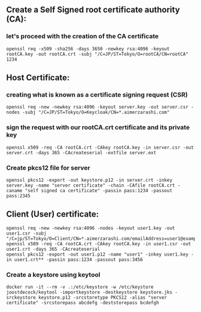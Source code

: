 ## Create a Self Signed root certificate authority (CA):

### let's proceed with the creation of the CA certificate

```
openssl req -x509 -sha256 -days 3650 -newkey rsa:4096 -keyout rootCA.key -out rootCA.crt -subj "/C=JP/ST=Tokyo/O=rootCA/CN=rootCA"
1234
```

## Host Certificate:

### creating what is known as a certificate signing request (CSR)

```
openssl req -new -newkey rsa:4096 -keyout server.key -out server.csr -nodes -subj "/C=JP/ST=Tokyo/O=Keycloak/CN=*.aimerzarashi.com"
```

### sign the request with our rootCA.crt certificate and its private key

```
openssl x509 -req -CA rootCA.crt -CAkey rootCA.key -in server.csr -out server.crt -days 365 -CAcreateserial -extfile server.ext
```

### Create pkcs12 file for server

```
openssl pkcs12 -export -out keystore.p12 -in server.crt -inkey server.key -name "server certificate" -chain -CAfile rootCA.crt -caname "self signed ca certificate" -passin pass:1234 -passout pass:2345
```

## Client (User) certificate:

```
openssl req -new -newkey rsa:4096 -nodes -keyout user1.key -out user1.csr -subj "/C=jp/ST=Tokyo/O=Client/CN=*.aimerzarashi.com/emailAddress=user1@example.com"
openssl x509 -req -CA rootCA.crt -CAkey rootCA.key -in user1.csr -out user1.crt -days 365 -CAcreateserial
openssl pkcs12 -export -out user1.p12 -name "user1" -inkey user1.key -in user1.crt** -passin pass:1234 -passout pass:3456
```

### Create a keystore using keytool

```
docker run -it --rm -v .:/etc/keystore -w /etc/keystore joostdecock/keytool -importkeystore -destkeystore keystore.jks -srckeystore keystore.p12 -srcstoretype PKCS12 -alias "server certificate" -srcstorepass abcdefg -deststorepass bcdefgh
```
